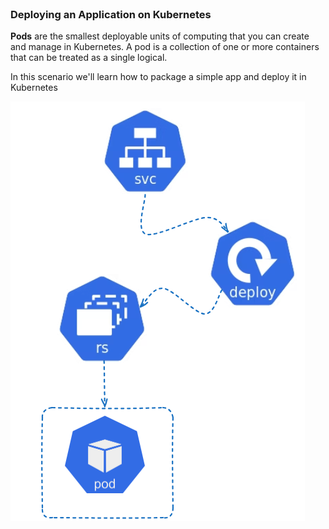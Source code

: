 <br>

### Deploying an Application on Kubernetes

**Pods** are the smallest deployable units of computing that you can create and manage in Kubernetes. A pod is a collection of one or more containers that can be treated as a single logical.

In this scenario we'll learn how to package a simple app and deploy it in Kubernetes

![Scan results](./assets/deployment.PNG)